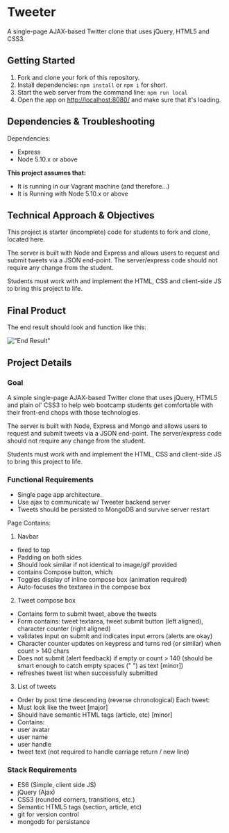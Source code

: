# Tweeter

A single-page AJAX-based Twitter clone that uses jQuery, HTML5 and CSS3.

## Getting Started

1. Fork and clone your fork of this repository.
2. Install dependencies: `npm install` or `npm i` for short.
3. Start the web server from the command line: `npm run local`
4. Open the app on <http://localhost:8080/> and make sure that it's loading.

## Dependencies & Troubleshooting

Dependencies:

- Express
- Node 5.10.x or above

**This project assumes that:**

- It is running in our Vagrant machine (and therefore...)
- It is Running with Node 5.10.x or above

## Technical Approach & Objectives

This project is starter (incomplete) code for students to fork and clone, located here.

The server is built with Node and Express and allows users to request and submit tweets via a JSON end-point. The server/express code should not require any change from the student.

Students must work with and implement the HTML, CSS and client-side JS to bring this project to life.

## Final Product

The end result should look and function like this:

!["End Result"](https://d.pr/i/1eyEY/4MEH16BY+)

## Project Details
### Goal
A simple single-page AJAX-based Twitter clone that uses jQuery, HTML5 and plain ol' CSS3 to help web bootcamp students get comfortable with their front-end chops with those technologies.

The server is built with Node, Express and Mongo and allows users to request and submit tweets via a JSON end-point. The server/express code should not require any change from the student.

Students must work with and implement the HTML, CSS and client-side JS to bring this project to life.

### Functional Requirements
* Single page app architecture.
* Use ajax to communicate w/ Tweeter backend server
* Tweets should be persisted to MongoDB and survive server restart

Page Contains:

1. Navbar

* fixed to top
* Padding on both sides
* Should look similar if not identical to image/gif provided
* contains Compose button, which:
* Toggles display of inline compose box (animation required)
* Auto-focuses the textarea in the compose box

2. Tweet compose box

* Contains form to submit tweet, above the tweets
* Form contains: tweet textarea, tweet submit button (left aligned), character counter (right aligned)
*  validates input on submit and indicates input errors (alerts are okay)
* Character counter updates on keypress and turns red (or similar) when count > 140 chars
* Does not submit (alert feedback) if empty or count > 140 (should be smart enough to catch empty spaces (" ") as text [minor])
*  refreshes tweet list when successfully submitted

3. List of tweets

* Order by post time descending (reverse chronological)
Each tweet:
* Must look like the tweet [major]
* Should have semantic HTML tags (article, etc) [minor]
* Contains:
* user avatar
* user name
* user handle
* tweet text (not required to handle carriage return / new line)

### Stack Requirements
* ES6 (Simple, client side JS)
* jQuery (Ajax)
* CSS3 (rounded corners, transitions, etc.)
* Semantic HTML5 tags (section, article, etc)
* git for version control
* mongodb for persistance
